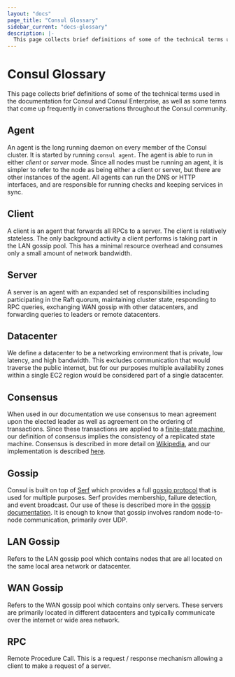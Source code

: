 ```yaml
---
layout: "docs"
page_title: "Consul Glossary"
sidebar_current: "docs-glossary"
description: |-
  This page collects brief definitions of some of the technical terms used in the documentation.
---
```


# Consul Glossary

This page collects brief definitions of some of the technical terms used in the documentation for Consul and Consul Enterprise, as well as some terms that come up frequently in conversations throughout the Consul community.

## Agent 

An agent is the long running daemon on every member of the Consul cluster.
It is started by running `consul agent`. The agent is able to run in either *client*
or *server* mode. Since all nodes must be running an agent, it is simpler to refer to
the node as being either a client or server, but there are other instances of the agent. All
agents can run the DNS or HTTP interfaces, and are responsible for running checks and
keeping services in sync.

## Client

A client is an agent that forwards all RPCs to a server. The client is relatively
stateless. The only background activity a client performs is taking part in the LAN gossip
pool. This has a minimal resource overhead and consumes only a small amount of network
bandwidth.

## Server 

A server is an agent with an expanded set of responsibilities including
participating in the Raft quorum, maintaining cluster state, responding to RPC queries,
exchanging WAN gossip with other datacenters, and forwarding queries to leaders or
remote datacenters.

## Datacenter  

We define a datacenter to be a networking environment that is
private, low latency, and high bandwidth. This excludes communication that would traverse
the public internet, but for our purposes multiple availability zones within a single EC2
region would be considered part of a single datacenter.

## Consensus 

When used in our documentation we use consensus to mean agreement upon
the elected leader as well as agreement on the ordering of transactions. Since these
transactions are applied to a
[finite-state machine](https://en.wikipedia.org/wiki/Finite-state_machine), our definition
of consensus implies the consistency of a replicated state machine. Consensus is described
in more detail on [Wikipedia](https://en.wikipedia.org/wiki/Consensus_(computer_science)),
and our implementation is described [here](/docs/internals/consensus.html).

## Gossip 

Consul is built on top of [Serf](https://www.serf.io/) which provides a full
[gossip protocol](https://en.wikipedia.org/wiki/Gossip_protocol) that is used for multiple purposes.
Serf provides membership, failure detection, and event broadcast. Our use of these
is described more in the [gossip documentation](/docs/internals/gossip.html). It is enough to know
that gossip involves random node-to-node communication, primarily over UDP.

## LAN Gossip 

Refers to the LAN gossip pool which contains nodes that are all
located on the same local area network or datacenter.

## WAN Gossip 

Refers to the WAN gossip pool which contains only servers. These
servers are primarily located in different datacenters and typically communicate
over the internet or wide area network.

## RPC 

Remote Procedure Call. This is a request / response mechanism allowing a
client to make a request of a server.
